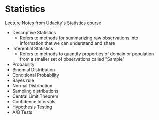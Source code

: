 # Statistics

Lecture Notes from Udacity's Statistics course

* Descriptive Statistics
    - Refers to methods for summarizing raw observations into information that we can understand and share
* Inferential Statistics
    - Refers to methods to quantify properties of domain or population from a smaller set of observations called "Sample"
* Probability
* Binomial Distribution
* Conditional Probability
* Bayes rule
* Normal Distribution
* Sampling distributions
* Central Limit Theorem
* Confidence Intervals
* Hypothesis Testing
* A/B Tests